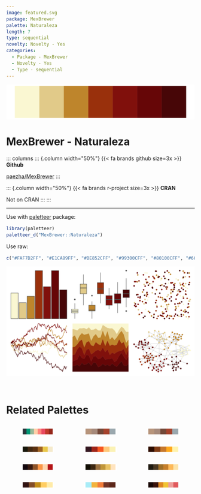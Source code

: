 ```yaml
---
image: featured.svg
package: MexBrewer
palette: Naturaleza
length: 7
type: sequential
novelty: Novelty - Yes
categories:
  - Package - MexBrewer
  - Novelty - Yes
  - Type - sequential
---
```


![](featured.svg)

# MexBrewer - Naturaleza 

::: columns
::: {.column width="50%"}
{{< fa brands github size=3x >}}
**Github**

[paezha/MexBrewer](https://github.com/paezha/MexBrewer)
:::

::: {.column width="50%"}
{{< fa brands r-project size=3x >}}
**CRAN**

Not on CRAN
:::
:::

<hr> 

Use with [paletteer](https://emilhvitfeldt.github.io/paletteer/) package:

```r
library(paletteer)
paletteer_d("MexBrewer::Naturaleza")
```

Use raw:

```r
c("#FAF7D2FF", "#E1CA89FF", "#BE852CFF", "#99300CFF", "#80100CFF", "#660607FF", "#470607FF")
``` 

![](examples.png) 

<br>

# Related Palettes

<div class="list" style="display: grid; grid-template-columns: auto auto auto;"> <figure class="figure">
<a href="../../awtools/a_palette/"> <img src="../../awtools/a_palette/featured.svg" style="width: 100%;" class="figure-img"></a>
</figure> <figure class="figure">
<a href="../../ButterflyColors/hamadryas_feronia/"> <img src="../../ButterflyColors/hamadryas_feronia/featured.svg" style="width: 100%;" class="figure-img"></a>
</figure> <figure class="figure">
<a href="../../ButterflyColors/hamadryas_feronia/"> <img src="../../ButterflyColors/hamadryas_feronia/featured.svg" style="width: 100%;" class="figure-img"></a>
</figure> <figure class="figure">
<a href="../../colRoz/a_ramsayi/"> <img src="../../colRoz/a_ramsayi/featured.svg" style="width: 100%;" class="figure-img"></a>
</figure> <figure class="figure">
<a href="../../soilpalettes/podzol/"> <img src="../../soilpalettes/podzol/featured.svg" style="width: 100%;" class="figure-img"></a>
</figure> <figure class="figure">
<a href="../../soilpalettes/durorthod/"> <img src="../../soilpalettes/durorthod/featured.svg" style="width: 100%;" class="figure-img"></a>
</figure> <figure class="figure">
<a href="../../beyonce/X45/"> <img src="../../beyonce/X45/featured.svg" style="width: 100%;" class="figure-img"></a>
</figure> <figure class="figure">
<a href="../../beyonce/X16/"> <img src="../../beyonce/X16/featured.svg" style="width: 100%;" class="figure-img"></a>
</figure> <figure class="figure">
<a href="../../colRoz/a_plagiata/"> <img src="../../colRoz/a_plagiata/featured.svg" style="width: 100%;" class="figure-img"></a>
</figure> <figure class="figure">
<a href="../../soilpalettes/natrudoll/"> <img src="../../soilpalettes/natrudoll/featured.svg" style="width: 100%;" class="figure-img"></a>
</figure> <figure class="figure">
<a href="../../fishualize/Parablennius_marmoreus/"> <img src="../../fishualize/Parablennius_marmoreus/featured.svg" style="width: 100%;" class="figure-img"></a>
</figure> <figure class="figure">
<a href="../../beyonce/X36/"> <img src="../../beyonce/X36/featured.svg" style="width: 100%;" class="figure-img"></a>
</figure> 
</div>
